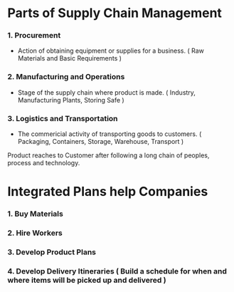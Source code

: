 # Parts of Supply Chain Management

### 1. Procurement 
- Action of obtaining equipment or supplies for a business. ( Raw Materials and Basic Requirements )

### 2. Manufacturing and Operations 
- Stage of the supply chain where product is made. ( Industry, Manufacturing Plants, Storing Safe )

### 3. Logistics and Transportation
- The commericial activity of transporting goods to customers. ( Packaging, Containers, Storage, Warehouse, Transport )

Product reaches to Customer after following a long chain of peoples, process and technology.

# Integrated Plans help Companies

### 1. Buy Materials

### 2. Hire Workers

### 3. Develop Product Plans

### 4. Develop Delivery Itineraries ( Build a schedule for when and where items will be picked up and delivered )

